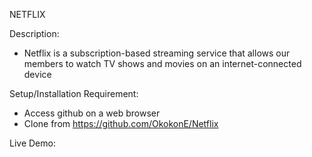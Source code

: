 NETFLIX

Description:
- Netflix is a subscription-based streaming service that allows our members to watch TV shows and movies on an internet-connected device

Setup/Installation Requirement:
- Access github on a web browser
- Clone from https://github.com/OkokonE/Netflix

Live Demo: